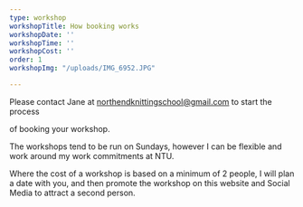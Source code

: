 ```yaml
---
type: workshop
workshopTitle: How booking works
workshopDate: ''
workshopTime: ''
workshopCost: ''
order: 1
workshopImg: "/uploads/IMG_6952.JPG"

---
```

Please contact Jane at northendknittingschool@gmail.com to start the process

of booking your workshop.

The workshops tend to be run on Sundays, however I can be flexible and work around my work commitments at NTU.

Where the cost of a workshop is based on a minimum of 2 people, I will plan a date with you, and then promote the workshop on this website and Social Media to attract a second person.